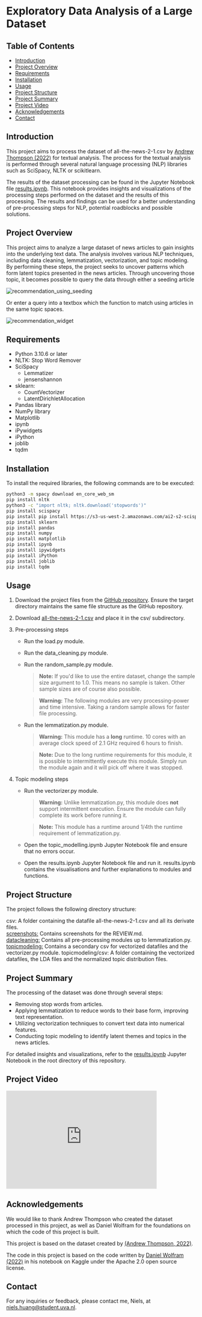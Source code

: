 # Exploratory Data Analysis of a Large Dataset

## Table of Contents

* [Introduction](#introduction)
* [Project Overview](#project-overview)
* [Requirements](#requirements)
* [Installation](#installation)
* [Usage](#usage)
* [Project Structure](#project-structure)
* [Project Summary](#project-summary)
* [Project Video](#project-video)
* [Acknowledgements](#acknowledgements)
* [Contact](#contact)

## Introduction

This project aims to process the dataset of all-the-news-2-1.csv 
by [Andrew Thompson (2022)](https://components.one/datasets/all-the-news-2-news-articles-dataset/) for textual analysis.
The process for the textual analysis is performed through several natural language processing (NLP) libraries such as SciSpacy, NLTK or scikitlearn. 

The results of the dataset processing can be found in the Jupyter Notebook file [results.ipynb](/results.ipynb).
This notebook provides insights and visualizations of the processing steps performed on the dataset and the results of this processing.
The results and findings can be used for a better understanding of pre-processing steps for NLP, potential roadblocks and possible solutions.

## Project Overview

This project aims to analyze a large dataset of news articles to gain insights into the underlying text data. 
The analysis involves various NLP techniques, including data cleaning, lemmatization, vectorization, and topic modeling.
By performing these steps, the project seeks to uncover patterns which form latent topics presented in the news articles.
Through uncovering those topic, it becomes possible to query the data through either a seeding article

![recommendation_using_seeding](/screenshots/seeding_article_function.png)

Or enter a query into a textbox which the function to match using articles in the same topic spaces.

![recommendation_widget](/screenshots/recommendation_widget.png)

## Requirements

* Python 3.10.6 or later
* NLTK: Stop Word Remover
* SciSpacy
    * Lemmatizer
    * jensenshannon
* sklearn:
    * CountVectorizer
    * LatentDirichletAllocation
* Pandas library
* NumPy library
* Matplotlib
* ipynb
* iPywidgets
* iPython
* joblib
* tqdm

## Installation

To install the required libraries, the following commands are to be executed:

```bash
python3 -m spacy download en_core_web_sm
pip install nltk
python3 -c "import nltk; nltk.download('stopwords')"
pip install scispacy
pip install pip install https://s3-us-west-2.amazonaws.com/ai2-s2-scispacy/releases/v0.2.4/en_core_sci_lg-0.2.4.tar.gz
pip install sklearn
pip install pandas
pip install numpy
pip install matplotlib
pip install ipynb
pip install ipywidgets
pip install iPython
pip install joblib
pip install tqdm
```

## Usage

1. Download the project files from the [GitHub repository](https://github.com/minprog-platforms/project-stuurpropje/archive/refs/heads/main.zip). Ensure the target directory maintains the same file structure as the GitHub repository.
2. Download [all-the-news-2-1.csv](https://components.one/datasets/all-the-news-2-news-articles-dataset/)
    and place it in the csv/ subdirectory.
3. Pre-processing steps
    - Run the load.py module.
    - Run the data_cleaning.py module.
    - Run the random_sample.py module.  
        > **Note:** If you'd like to use the entire dataset, change the sample size argument to 1.0. This means no sample is taken. Other sample sizes are of course also possible.  
        
        > **Warning:** The following modules are very processing-power and time intensive. Taking a random sample allows for faster file processing.

    - Run the lemmatization.py module.

        > **Warning:** This module has a **long** runtime. 10 cores with an average clock speed of 2.1 GHz required 6 hours to finish.

        > **Note:** Due to the long runtime requirements for this module, it is possible to intermittently execute this module. Simply run the module again and it will pick off where it was stopped.

4. Topic modeling steps
    - Run the vectorizer.py module.
        > **Warning:** Unlike lemmatization.py, this module does **not** support intermittent execution. Ensure the module can fully complete its work before running it. </p>
        
        > **Note:** This module has a runtime around 1/4th the runtime requirement of lemmatization.py.  
        
    - Open the topic_modelling.ipynb Jupyter Notebook file and ensure that no errors occur.
    - Open the results.ipynb Jupyter Notebook file and run it. results.ipynb contains the visualisations and further explanations to modules and functions. 

## Project Structure

The project follows the following directory structure:

csv: A folder containing the datafile all-the-news-2-1.csv and all its derivate files.  
[screenshots:](screenshots/) Contains screenshots for the REVIEW.md.  
[datacleaning:](datacleaning/) Contains all pre-processing modules up to lemmatization.py.  
[topicmodeling:](topicmodeling/) Contains a secondary csv for vectorized datafiles and the vectorizer.py module.  topicmodeling/csv: A folder containing the vectorized datafiles, the LDA files and the normalized topic distribution files.

## Project Summary

The processing of the dataset was done through several steps:
- Removing stop words from articles.
- Applying lemmatization to reduce words to their base form, improving text representation.
- Utilizing vectorization techniques to convert text data into numerical features.
- Conducting topic modeling to identify latent themes and topics in the news articles.

For detailed insights and visualizations, refer to the [results.ipynb](/results.ipynb) Jupyter Notebook in the root directory of this repository.

## Project Video

<iframe id="kaltura_player" src="https://api.eu.kaltura.com/p/120/sp/12000/embedIframeJs/uiconf_id/23449960/partner_id/120?iframeembed=true&playerId=kaltura_player&entry_id=0_u6du3tli&flashvars[streamerType]=auto&amp;flashvars[localizationCode]=en_US&amp;flashvars[leadWithHTML5]=true&amp;flashvars[sideBarContainer.plugin]=true&amp;flashvars[sideBarContainer.position]=left&amp;flashvars[sideBarContainer.clickToClose]=true&amp;flashvars[chapters.plugin]=true&amp;flashvars[chapters.layout]=vertical&amp;flashvars[chapters.thumbnailRotator]=false&amp;flashvars[streamSelector.plugin]=true&amp;flashvars[EmbedPlayer.SpinnerTarget]=videoHolder&amp;flashvars[dualScreen.plugin]=true&amp;flashvars[hotspots.plugin]=1&amp;flashvars[Kaltura.addCrossoriginToIframe]=true&amp;&wid=0_cjz2pywu" width="400" height="261" allowfullscreen webkitallowfullscreen mozAllowFullScreen allow="autoplay *; fullscreen *; encrypted-media *" sandbox="allow-downloads allow-forms allow-same-origin allow-scripts allow-top-navigation allow-pointer-lock allow-popups allow-modals allow-orientation-lock allow-popups-to-escape-sandbox allow-presentation allow-top-navigation-by-user-activation" frameborder="0" title="Screencast Niels"></iframe>

## Acknowledgements

We would like to thank Andrew Thompson who created the dataset processed in this project, as well as Daniel Wolfram for the foundations on which the code of this project is built.

This project is based on the dataset created by [(Andrew Thompson, 2022)](https://components.one/datasets/all-the-news-2-news-articles-dataset/).

The code in this project is based on the code written by [Daniel Wolfram (2022)](https://www.kaggle.com/code/danielwolffram/topic-modeling-finding-related-articles/notebook) in his notebook on Kaggle under the Apache 2.0 open source license.

## Contact

For any inquiries or feedback, please contact me, Niels, at niels.huang@student.uva.nl.

